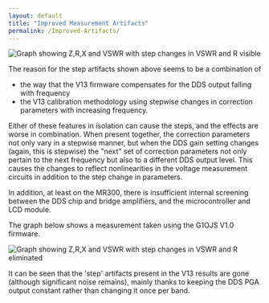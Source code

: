 ```yaml
---
layout: default
title: "Improved Measurement Artifacts"
permalink: /Improved-Artifacts/
---
```


![Graph showing Z,R,X and VSWR with step changes in VSWR and R visible](https://g1ojs.github.io/G1OJS-MR300-SARK100-Firmware/assets/img/VSWR%2C%20_Z_%2C%20R%20and%20X%20Test%20Load%20V13.png)

The reason for the step artifacts shown above seems to be a combination of 
 - the way that the V13 firmware compensates for the DDS output falling with frequency
 - the V13 calibration methodology using stepwise changes in correction parameters with increasing frequency.

Either of these features in isolation can cause the steps, and the effects are worse in combination. When present together, the correction parameters not only vary in a stepwise manner, but when the DDS gain setting changes (again, this is stepwise) the "next" set of correction parameters not only pertain to the next frequency but also to a different DDS output level. This causes the changes to reflect nonlinearities in the voltage measurement circuits in addition to the step change in parameters. 

In addition, at least on the MR300, there is insufficient internal screening between the DDS chip and bridge amplifiers, and the microcontroller and LCD module. 

The graph below shows a measurement taken using the G1OJS V1.0 firmware.

![Graph showing Z,R,X and VSWR with step changes in VSWR and R eliminated](https://g1ojs.github.io/G1OJS-MR300-SARK100-Firmware/assets/img/Test%20Load%20V1.0%20640px.png)

It can be seen that the 'step' artifacts present in the V13 results are gone (although significant noise remains), mainly thanks to keeping the DDS PGA output constant rather than changing it once per band.


